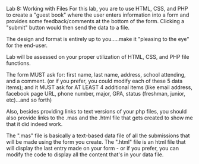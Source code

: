 Lab 8: Working with Files
For this lab, you are to use HTML, CSS, and PHP to create a "guest book" where the user enters information into a form and provides some feedback/comments at the bottom of the form.  Clicking a "submit" button would then send the data to a file.

The design and format is entirely up to you.....make it "pleasing to the eye" for the end-user.

Lab will be assessed on your proper utilization of HTML, CSS, and PHP file functions.

The form MUST ask for: first name, last name, address, school attending, and a comment. (or if you prefer, you could modify each of these 5 data items); and it MUST ask for AT LEAST 4 additional items (like email address, facebook page URL, phone number, major, GPA, status (freshman, junior, etc)...and so forth)

Also, besides providing links to text versions of your php files, you should also provide links to the .mas and the .html file that gets created to show me that it did indeed work.

The ".mas" file is basically a text-based data file of all the submissions that will be made using the form you create.  The ".html" file is an html file that will display the last entry made on your form - or if you prefer, you can modify the code to display all the content that's in your data file.
